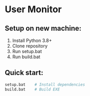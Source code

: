 # User Monitor

## Setup on new machine:

1. Install Python 3.8+
2. Clone repository
3. Run setup.bat
4. Run build.bat

## Quick start:
```bash
setup.bat    # Install dependencies
build.bat    # Build EXE